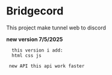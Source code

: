 # Bridgecord
This project make tunnel web to discord

   **new version 7/5/2025**

      this version i add:
      html css js 

     new API this api work faster 

     
